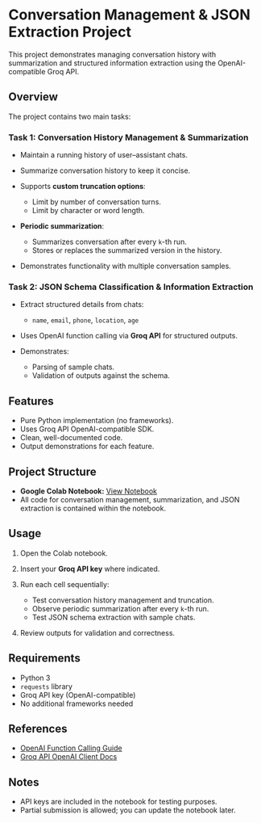 
# Conversation Management & JSON Extraction Project

This project demonstrates managing conversation history with summarization and structured information extraction using the OpenAI-compatible Groq API.

## Overview

The project contains two main tasks:

### Task 1: Conversation History Management & Summarization

* Maintain a running history of user–assistant chats.
* Summarize conversation history to keep it concise.
* Supports **custom truncation options**:

  * Limit by number of conversation turns.
  * Limit by character or word length.
* **Periodic summarization**:

  * Summarizes conversation after every `k`-th run.
  * Stores or replaces the summarized version in the history.
* Demonstrates functionality with multiple conversation samples.

### Task 2: JSON Schema Classification & Information Extraction

* Extract structured details from chats:

  * `name`, `email`, `phone`, `location`, `age`
* Uses OpenAI function calling via **Groq API** for structured outputs.
* Demonstrates:

  * Parsing of sample chats.
  * Validation of outputs against the schema.

## Features

* Pure Python implementation (no frameworks).
* Uses Groq API OpenAI-compatible SDK.
* Clean, well-documented code.
* Output demonstrations for each feature.

## Project Structure

* **Google Colab Notebook:** [View Notebook](https://colab.research.google.com/drive/1Qp82MmNwlOl8HdBcfoyXDVWLAqeNOML7?usp=sharing)
* All code for conversation management, summarization, and JSON extraction is contained within the notebook.

## Usage

1. Open the Colab notebook.
2. Insert your **Groq API key** where indicated.
3. Run each cell sequentially:

   * Test conversation history management and truncation.
   * Observe periodic summarization after every `k`-th run.
   * Test JSON schema extraction with sample chats.
4. Review outputs for validation and correctness.

## Requirements

* Python 3
* `requests` library
* Groq API key (OpenAI-compatible)
* No additional frameworks needed

## References

* [OpenAI Function Calling Guide](https://platform.openai.com/docs/guides/function-calling)
* [Groq API OpenAI Client Docs](https://console.groq.com/docs/openai)

## Notes

* API keys are included in the notebook for testing purposes.
* Partial submission is allowed; you can update the notebook later.

